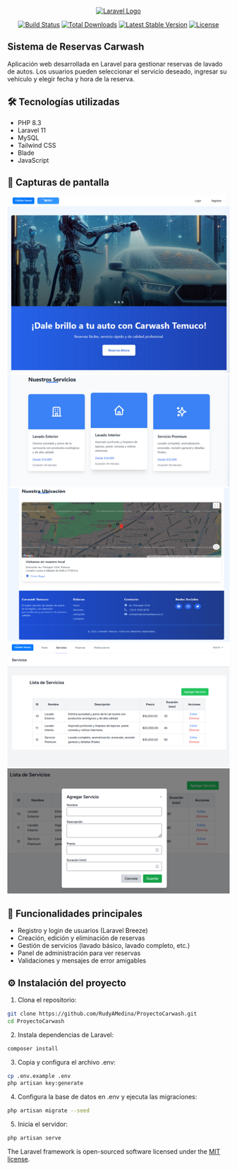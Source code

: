 <p align="center"><a href="https://laravel.com" target="_blank"><img src="https://raw.githubusercontent.com/laravel/art/master/logo-lockup/5%20SVG/2%20CMYK/1%20Full%20Color/laravel-logolockup-cmyk-red.svg" width="400" alt="Laravel Logo"></a></p>

<p align="center">
<a href="https://github.com/laravel/framework/actions"><img src="https://github.com/laravel/framework/workflows/tests/badge.svg" alt="Build Status"></a>
<a href="https://packagist.org/packages/laravel/framework"><img src="https://img.shields.io/packagist/dt/laravel/framework" alt="Total Downloads"></a>
<a href="https://packagist.org/packages/laravel/framework"><img src="https://img.shields.io/packagist/v/laravel/framework" alt="Latest Stable Version"></a>
<a href="https://packagist.org/packages/laravel/framework"><img src="https://img.shields.io/packagist/l/laravel/framework" alt="License"></a>
</p>

## Sistema de Reservas Carwash

Aplicación web desarrollada en Laravel para gestionar reservas de lavado de autos. Los usuarios pueden seleccionar el servicio deseado, ingresar su vehículo y elegir fecha y hora de la reserva.

## 🛠️ Tecnologías utilizadas
- PHP 8.3
- Laravel 11
- MySQL
- Tailwind CSS
- Blade
- JavaScript

## 📸 Capturas de pantalla

![Inicio parte 1](readme-assets/Imagen1.jpg)
![Inicio parte 2](readme-assets/Imagen2.jpg)
![Inicio parte 3](readme-assets/Imagen3.jpg)
![Modulo servicio](readme-assets/ImagenServicios.jpg)
![Formulario agregar servicio](readme-assets/ImagenAgregarServicio.png)

## 🚀 Funcionalidades principales

- Registro y login de usuarios (Laravel Breeze)
- Creación, edición y eliminación de reservas
- Gestión de servicios (lavado básico, lavado completo, etc.)
- Panel de administración para ver reservas
- Validaciones y mensajes de error amigables

## ⚙️ Instalación del proyecto
1. Clona el repositorio:
```bash
git clone https://github.com/RudyAMedina/ProyectoCarwash.git
cd ProyectoCarwash
```
2. Instala dependencias de Laravel:
```bash
composer install
```
3. Copia y configura el archivo .env:
```bash
cp .env.example .env
php artisan key:generate
```
4. Configura la base de datos en .env y ejecuta las migraciones:
```bash
php artisan migrate --seed
```
5. Inicia el servidor:
```bash
php artisan serve
```


The Laravel framework is open-sourced software licensed under the [MIT license](https://opensource.org/licenses/MIT).
